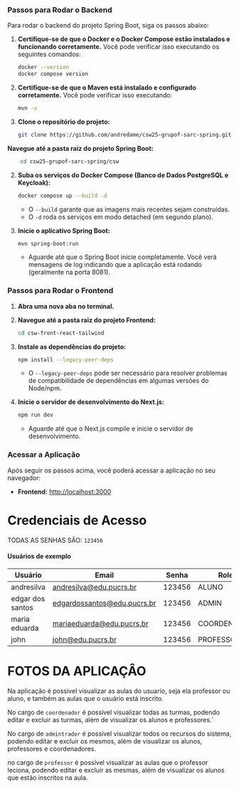  ### Passos para Rodar o Backend
Para rodar o backend do projeto Spring Boot, siga os passos abaixo: 
1.  **Certifique-se de que o Docker e o Docker Compose estão instalados e funcionando corretamente.** Você pode verificar isso executando os seguintes comandos:
    ```bash
    docker --version
    docker compose version
    ```
2.  **Certifique-se de que o Maven está instalado e configurado corretamente.** Você pode verificar isso executando:
    ```bash
    mvn -v
    ```
3.  **Clone o repositório do projeto:**
    ```bash
    git clone https://github.com/andredame/csw25-grupof-sarc-spring.git
    ```

 **Navegue até a pasta raiz do projeto Spring Boot:**
```bash
    cd csw25-grupof-sarc-spring/csw
```

2.  **Suba os serviços do Docker Compose (Banco de Dados PostgreSQL e Keycloak):**
    ```bash
    docker compose up --build -d
    ```
    * O `--build` garante que as imagens mais recentes sejam construídas.
    * O `-d` roda os serviços em modo detached (em segundo plano).

3.  **Inicie o aplicativo Spring Boot:**
    ```bash
    mvn spring-boot:run
    ```
    * Aguarde até que o Spring Boot inicie completamente. Você verá mensagens de log indicando que a aplicação está rodando (geralmente na porta 8081).


### Passos para Rodar o Frontend

1.  **Abra uma nova aba no terminal.**
2.  **Navegue até a pasta raiz do projeto Frontend:**
    ```bash
    cd csw-front-react-tailwind
    ```

3.  **Instale as dependências do projeto:**
    ```bash
    npm install --legacy-peer-deps
    ```
    * O `--legacy-peer-deps` pode ser necessário para resolver problemas de compatibilidade de dependências em algumas versões do Node/npm.

4.  **Inicie o servidor de desenvolvimento do Next.js:**
    ```bash
    npm run dev
    ```
    * Aguarde até que o Next.js compile e inicie o servidor de desenvolvimento.

### Acessar a Aplicação
Após seguir os passos acima, você poderá acessar a aplicação no seu navegador:
- **Frontend:** [http://localhost:3000](http://localhost:3000)


# Credenciais de Acesso
TODAS AS SENHAS SÃO: `123456`

#### Usuários de exemplo

| Usuário         | Email                        | Senha   | Role        |
|-----------------|------------------------------|---------|-------------|
| andresilva      | andresilva@edu.pucrs.br      | 123456  | ALUNO       |
| edgar dos santos| edgardossantos@edu.pucrs.br  | 123456  | ADMIN       |
| maria eduarda   | mariaeduarda@edu.pucrs.br    | 123456  | COORDENADOR |
| john            | john@edu.pucrs.br            | 123456  | PROFESSOR   |



# FOTOS DA APLICAÇÂO 
Na aplicação é possivel visualizar as aulas do usuario, seja ela professor ou aluno, e também as aulas que o usuário está inscrito.

No cargo de ``coordenador`` é possível visualizar todas as turmas, podendo editar e excluir as turmas, além de visualizar os alunos e professores.`

No cargo de ``admintrador`` é possível visualizar todos os recursos do sistema, podendo editar e excluir os mesmos, além de visualizar os alunos, professores e coordenadores.

no cargo de ``professor`` é possível visualizar as aulas que o professor leciona, podendo editar e excluir as mesmas, além de visualizar os alunos que estão inscritos na aula.




